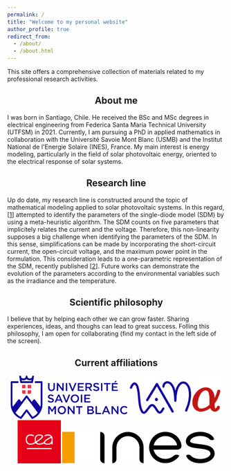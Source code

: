 ```yaml
---
permalink: /
title: "Welcome to my personal website"
author_profile: true
redirect_from: 
  - /about/
  - /about.html
---
```

This site offers a comprehensive collection of materials related to my professional research activities. 

<h2><center> 
  About me
</center></h2>

I was born in Santiago, Chile. He received the BSc and MSc degrees in electrical engineering from Federica Santa María Technical University (UTFSM) in 2021. Currently, I am pursuing a PhD in applied mathematics in collaboration with the Université Savoie Mont Blanc (USMB) and the Institut National de l'Energie Solaire (INES), France. My main interest is energy modeling, particularly in the field of solar photovoltaic energy, oriented to the electrical response of solar systems.

<h2><center> 
  Research line
</center></h2>


Up do date, my research line is constructed around the topic of mathematical modeling applied to solar photovoltaic systems.
In this regard, [<a href="https://doi.org/10.3390/en14133925">1</a>] attempted to identify the parameters of the single-diode model (SDM) by using a meta-heuristic algorithm. 
The SDM counts on five parameters that implicitely relates the current and the voltage.
Therefore, this non-linearity supposes a big challenge when identifying the parameters of the SDM.
In this sense, simplifications can be made by incorporating the short-circuit current, the open-circuit voltage, and the maximum power point in the formulation.
This consideration leads to a one-parametric representation of the SDM, recently published [<a href="https://doi.org/10.1016/j.solener.2024.112718">2</a>].
Future works can demonstrate the evolution of the parameters according to the environmental variables such as the irradiance and the temperature.

<h2><center> 
  Scientific philosophy
</center></h2>

I believe that by helping each other we can grow faster. 
Sharing experiences, ideas, and thoughs can lead to great success.
Folling this philosophy, I am open for collaborating (find my contact in the left side of the screen).

<h2><center> 
  Current affiliations
</center></h2>

<head>
  <style>
    .custom_responsive {
      width: auto;
      height: 100%;
      max-height: 100px;
    }
  </style>
</head>

<center>
<img src="/images/usmb.svg" alt="USMB logo" class="custom_responsive"  />
<img src="/images/lama.png" alt="LAMA logo" class="custom_responsive" /> 
 
<img src="/images/cea.jpg" alt="CEA logo" class="custom_responsive" />
<img src="/images/ines_logo_header.svg" alt="INES logo" class="custom_responsive" />
</center>






